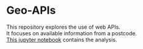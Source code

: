 # Geo-APIs

This repository explores the use of web APIs.  
It focuses on available information from a postcode.  
[This jupyter notebook](https://mybinder.org/v2/gh/HenryLetton/Geo-APIs/master?filepath=Postcode%20Information.ipynb) contains the analysis.
